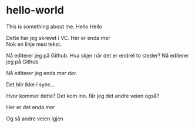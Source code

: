 # hello-world
This is something about me. Hello Hello

Dette har jeg skrevet i VC. Her er enda mer  
Nok en linje med tekst.

Nå editerer jeg på Github. Hva skjer når det er endret to steder?
Nå editerer jeg på Github

Nå editerer jeg enda mer der.

Det blir ikke i sync...

Hvor kommer dette? Det kom inn. får jeg det andre veien også?

Her er det enda mer

Og så andre veien igjen